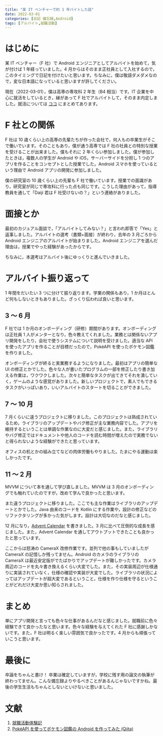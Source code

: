 ```yaml
---
title: "某 IT ベンチャーで約 1 年バイトした話"
date: 2022-03-01
categories: [日記 備忘録,Android]
tags: [アルバイト,就職活動]
---
```


# はじめに

某 IT ベンチャー（F 社）で Android エンジニアとしてアルバイトを始めて，気が付けば 1 年経っていました。4 月からはそのまま正社員として入社するので，このタイミングで日記を付けたいと思います。ちなみに，僕は敬語ダメダメなので，変な日本語になっていると思いますが許してください。

現在（2022-03-01），僕は高専の専攻科 2 年生（B4 相当）です。IT 企業を中心に就活をしているとき，縁があって F 社でアルバイトして，そのまま内定しました。就活については [ココ](https://daiji256.github.io/posts/diary/job-hunting/) にまとめてあります。

# F 社との関係

F 社は 10 歳くらい上の高専の先輩たちが作った会社で，何人もの卒業生がそこで働いでいます。そのこともあり，僕が通う高専では F 社の社員との特別な授業を受けることが出来ました。僕もそれに 2 年くらい参加しました。僕が参加したときは，複数人の学生が Android や iOS，サーバーサイドを分担し 1 つのアプリを作ることをコンセプトとした授業でした。Android スマホを使っているという理由で Android アプリの開発に参加しました。

僕の研究室の 10 歳くらい上の先輩も F 社で働いています。授業での面識があり，研究室が同じで専攻科に行った点も同じです。こうした理由があって，指導教員を通して「Daiji 君は F 社受けないの？」という連絡がありました。

# 面接とか

最初のカジュアル面談で，「アルバイトしてみない？」と言われ即答で「Yes」と返事しました。アルバイトの選考（書類+面接）が終わり，去年の 3 月ごろから Android エンジニアのアルバイトが始まりました。Android エンジニアを選んだ理由は，授業でやった経験があったからです。

ちなみに，本選考はアルバイト後にゆっくりと進んでいきました。

# アルバイト振り返って

1 年間をだいたい 3 つに分けて振り返ります。学業の関係もあり，1 か月ほとんど何もしないときもありました。ざっくり伝われば良いと思います。

## 3 ～ 6 月

F 社では 1 か月のオンボーディング（研修）期間があります。オンボーディングは正社員 1 人がメンターとなり，色々教えてくれました。業務とは関係ないアプリ開発をしたり，会社で使うシステムについて説明を受けました。適当な API を使ったアプリを作ることが目標だったので，PokéAPI を使ったポケモン図鑑を作りました。

オンボーディングが終ると実業務するようになりました。最初はアプリの簡単な UI の修正とかでした。色々な人が書いたプログラムの一部を修正したり書き加える作業は，ワクワクしました。次々と簡単なタスクが出てきてそれを潰していく，ゲームのような感覚がありました。新しいプロジェクトで，素人でもできるタスクがいっぱいあり，いいアルバイトのスタートを切ることができました。

## 7 ～ 10 月

7 月くらいに違うプロジェクトに移りました。このプロジェクトは熟成されているため，ライブラリのアップデートやバグ修正が主な業務内容でした。アプリを維持するということは単調な作業なのに大変だと感じました。また，ライブラリやバグ修正ではドキュメントや他人のコードを読む時間が増えたので実務でないと得られないような経験ができたと思っています。

オフィスの机とかの組み立てなどの肉体労働もやりました。たまにやる運動は楽しかったです。

## 11 ～ 2 月

MVVM について本を通して学び直しました。MVVM は 3 月のオンボーディングでも触れていたのですが，改めて学んで良かったと思います。

また違うプロジェクトに移りました。ここでも主な作業はライブラリのアップデートとかでした。Java 由来のコードを Kotlin にする作業や，設計の修正などのリファクタリングが多かった気がします。設計は大切なのだなと感じました。

12 月になり，[Advent Calendar](https://qiita.com/Daiji256/items/45461e08f5924ff36c4f/) を書きました。3 月に比べて圧倒的な成長を感じました。また，Advent Calendar を通してアウトプットできたことも良かったと思っています。

ここからは怒涛の CameraX 改修作業です。並列で他の事もしていましたが CameraX の記憶しか残ってません。Android のカメラのライブラリの CameraX は最近安定版がでたばかりでアップデートが難しかったです。カメラ周辺のコードを丸々書き換えるくらい大変でした。また，その実装周辺が仕様通りに実装されていなく，仕様の確認や実装が大変でした。ライブラリの状況によってはアップデートが超大変であるということ，仕様を作り仕様を守るということがどれだけ大変か思い知らされました。

# まとめ

単にアプリ開発と言っても色々な仕事があるんだなと感じました。就職前に色々経験できて良かったなと思います。色々な経験を与えてくれた F 社に感謝しかないです。また，F 社は明るく楽しい雰囲気で良かったです。4 月からも頑張っていこうと思います。

# 最後に

卒論をちゃんと書け！ 卒業は確定していますが，学校に残す用の論文の執筆が終わってません。こんな備忘録よりやるべきことがあるんじゃないですかね。最後の学生生活もちゃんとしないといけないと思いました。

# 文献

1. [就職活動体験記](https://daiji256.github.io/posts/diary/job-hunting/)
2. [PokéAPI を使ってポケモン図鑑の Android を作ってみた (Qiita)](https://qiita.com/Daiji256/items/45461e08f5924ff36c4f/)
